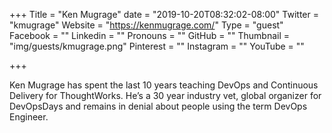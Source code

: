 +++
Title = "Ken Mugrage"
date = "2019-10-20T08:32:02-08:00"
Twitter = "kmugrage"
Website = "https://kenmugrage.com/"
Type = "guest"
Facebook = ""
Linkedin = ""
Pronouns = ""
GitHub = ""
Thumbnail = "img/guests/kmugrage.png"
Pinterest = ""
Instagram = ""
YouTube = ""

+++

Ken Mugrage has spent the last 10 years teaching DevOps and Continuous Delivery for ThoughtWorks. He’s a 30 year industry vet, global organizer for DevOpsDays and remains in denial about people using the term DevOps Engineer.
